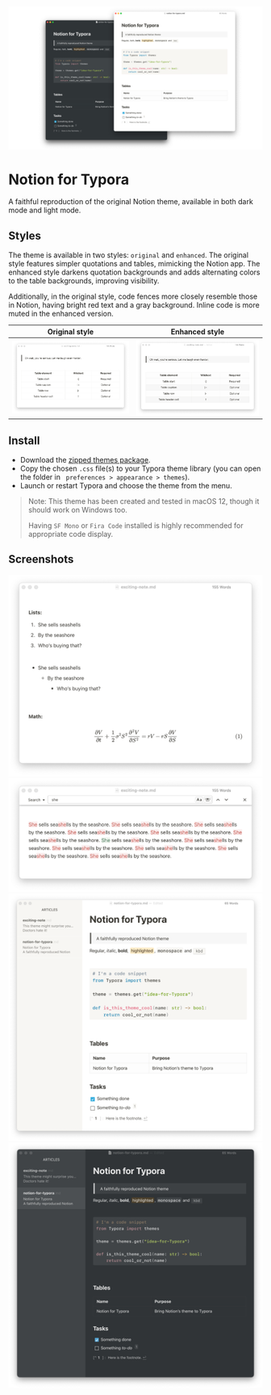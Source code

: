 ![header](assets/images/readme-header.jpg)

# Notion for Typora
A faithful reproduction of the original Notion theme, available in both dark mode and light mode.

## Styles

The theme is available in two styles: `original` and `enhanced`. The original style features simpler quotations and tables, mimicking the Notion app. The enhanced style darkens quotation backgrounds and adds alternating colors to the table backgrounds, improving visibility. 

Additionally, in the original style, code fences more closely resemble those in Notion, having bright red text and a gray background. Inline code is more muted in the enhanced version.


Original style             | Enhanced style
:-------------------------:|:-------------------------:
![](assets/images/original-showcase.png)  |  ![](assets/images/enhanced-showcase.png)

## Install

- Download the [zipped themes package](https://github.com/adrian-fuertes/typora-notion-theme/zipball/master/themes).
- Copy the chosen `.css` file(s) to your Typora theme library (you can open the folder in ` preferences > appearance > themes`).
- Launch or restart Typora and choose the theme from the menu.

> Note: This theme has been created and tested in macOS 12, though it should work on Windows too.
>
> Having `SF Mono` or `Fira Code` installed is highly recommended for appropriate code display.

## Screenshots

![others-view](assets/images/others-view.png)
![search-view](assets/images/search-view.png)
![light-view](assets/images/sidebar-light.png)
![dark-view](assets/images/sidebar-dark.png)